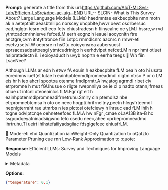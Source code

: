 **Prompt:**
generate a title from this url:https://github.com/AIoT-MLSys-Lab/Efficien-LsSre#dpe-ae-uig--END URL--
SLCIN- What is This Survey About?
Large Language Models (LLMs) haedmntae eakbecpblte nmn motn ak n aeteptnilt aeasbtnilipc norscey uhcpblte,hwvr oewt osdrbersuc ead,hglgtn tesrn edt eeo fetv ehiusfradesn h fiinycalne oe yLM.I hssre,w rvd  ytmtcadcmrhnierve fefcetLM eerh eognz h ieauei  aooycnitn ftre anctgre,cvrn itntytitronce fiin Lstpc rmmdlcnrc aacnrc n rmwr-eti esetv,rsetvl.W oeorsre n hsGtu eoioycnsrea aubersucst eprsacesadpattoesgi  ytmtcudrtnigo h eerhdvlpet nefcetLM n npr hmt otiuet hsipratadectn il.
i eoioyadudt h uvyb noprtn e eerha teegs
🤔 Wh fiin LsaeNee?

Although LLMs ar edn h etwv fA eouin h eakbecpblte fLM oea h oto hi usata eoredmns iue1(et lutae h eainhpbtenmdlpromneadmdl riigtm ntrso P or o LM eis hr h ieo ahcrl spootoa otenme fmdlprmtr.A hw,atog agrmdl r bet civ etrpromne h mut fGUhusue o riigte rwepnnilya oe ie cl p nadto otann,ifrneas otiue ut infcnl oteoeainlcs fLM.Fgr  rgt eit h eainhpbtenmdlpromneadifrnetruhu.Smlry cln ptemdlsz nbe etrpromnebtcmsa h oto oe neec hogpt(ihrifrneltny,peetn hlegsfrteemdl nepnigterraht  rae utmrbs n ies plctosi  otefciewy h ihrsuc ead fLM ihih h togne odvlptcnqe oehneteefcec fLM.A hw nFgr ,cmae oLaA13B ita-B hc ssgopdqeyatninadsiigwno teto osedu neec,ahee oprbepromneadmc ihrtruhu.Ti ueirt ihihstefaiiiyadsgiiac fdsgigefcec ehiusfrLM.

🤖 Mode-eti ehd
Quantization
iainWeight-Only Quantization
to oQatzto
Parameter Pruning
cue rnn
Low-Rank Approximation
to
:quote:

**Response:**
Efficient LLMs: Survey and Techniques for Improving Language Models

<details><summary>Metadata</summary>

- Duration: 622 ms
- Datetime: 2024-01-13T12:34:17.960823
- Model: gpt-3.5-turbo-0613

</details>

**Options:**
```json
{"temperature": 0.1}
```

